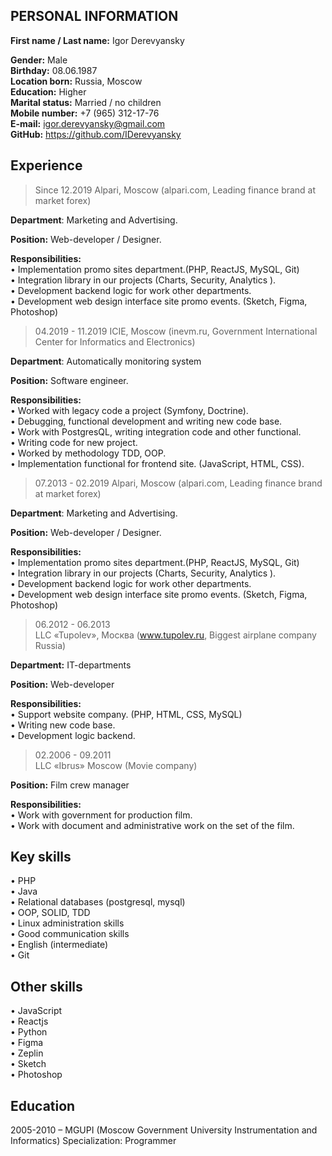 **PERSONAL INFORMATION**
-
**First name / Last name:** Igor Derevyansky 
 
**Gender:** Male   
**Birthday:** 08.06.1987   
**Location born:** Russia, Moscow   
**Education:** Higher   
**Marital status:** Married / no children   
**Mobile number:** +7 (965) 312-17-76   
**E-mail:** igor.derevyansky@gmail.com   
**GitHub:** https://github.com/IDerevyansky

  
**Experience** 
-
> Since 12.2019 
Alpari, Moscow (alpari.com, Leading finance brand at market forex)    

**Department**: Marketing and Advertising.  
    
**Position:** Web-developer / Designer.  

**Responsibilities:**   
• Implementation promo sites department.(PHP, ReactJS, MySQL, Git)  
• Integration library in our projects (Charts, Security, Analytics ).  
• Development backend logic for work other departments.   
• Development web design interface site promo events. (Sketch, Figma, Photoshop) 


> 04.2019 - 11.2019 
ICIE, Moscow (inevm.ru, Government International Center for Informatics and Electronics)  
   
**Department**: Automatically monitoring system

**Position:** Software engineer. 

**Responsibilities:**   
• Worked with legacy code a project (Symfony, Doctrine).  
• Debugging, functional development and writing new code base.    
• Work with PostgresQL, writing integration code and other functional.  
• Writing code for new project.    
• Worked by methodology TDD, OOP.    
• Implementation functional for frontend site. (JavaScript, HTML, CSS).    


> 07.2013 - 02.2019 
Alpari, Moscow (alpari.com, Leading finance brand at market forex)    

**Department**: Marketing and Advertising.  
    
**Position:** Web-developer / Designer.  

**Responsibilities:**   
• Implementation promo sites department.(PHP, ReactJS, MySQL, Git)  
• Integration library in our projects (Charts, Security, Analytics ).  
• Development backend logic for work other departments.   
• Development web design interface site promo events. (Sketch, Figma, Photoshop) 

 
 
> 06.2012 - 06.2013  
LLC «Tupolev», Москва (www.tupolev.ru, Biggest airplane company Russia)
   
**Department:** IT-departments

**Position:** Web-developer

**Responsibilities:**  
• Support website company. (PHP, HTML, CSS, MySQL)   
• Writing new code base.  
• Development logic backend.  


> 02.2006 - 09.2011  
LLC «Ibrus» Moscow (Movie company)  

**Position:** Film crew manager
  
**Responsibilities:**  
• Work with government for production film.   
• Work with document and administrative work on the set of the film.   
 

**Key skills**
-
• PHP  
• Java  
• Relational databases (postgresql, mysql)  
• OOP, SOLID, TDD  
• Linux administration skills  
• Good communication skills  
• English (intermediate)  
• Git

**Other skills**
-
• JavaScript  
• Reactjs  
• Python  
• Figma  
• Zeplin   
• Sketch   
• Photoshop  

**Education**  
-
2005-2010 – MGUPI (Moscow Government University Instrumentation and Informatics) 
Specialization: Programmer

